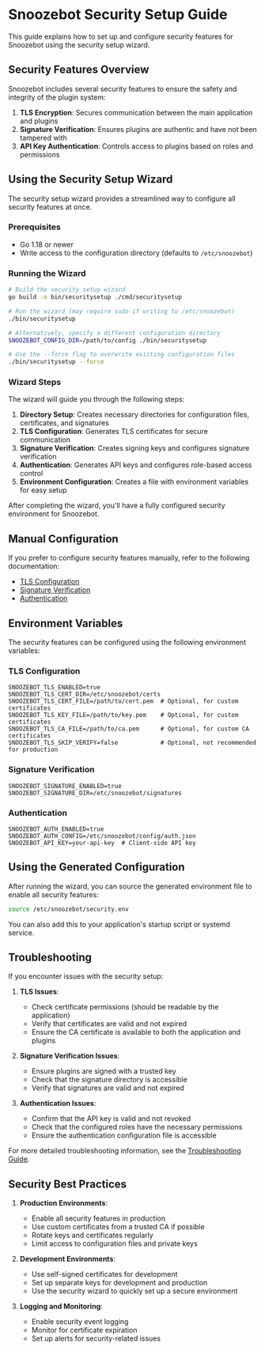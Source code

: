 # Snoozebot Security Setup Guide

This guide explains how to set up and configure security features for Snoozebot using the security setup wizard.

## Security Features Overview

Snoozebot includes several security features to ensure the safety and integrity of the plugin system:

1. **TLS Encryption**: Secures communication between the main application and plugins
2. **Signature Verification**: Ensures plugins are authentic and have not been tampered with
3. **API Key Authentication**: Controls access to plugins based on roles and permissions

## Using the Security Setup Wizard

The security setup wizard provides a streamlined way to configure all security features at once.

### Prerequisites

- Go 1.18 or newer
- Write access to the configuration directory (defaults to `/etc/snoozebot`)

### Running the Wizard

```bash
# Build the security setup wizard
go build -o bin/securitysetup ./cmd/securitysetup

# Run the wizard (may require sudo if writing to /etc/snoozebot)
./bin/securitysetup

# Alternatively, specify a different configuration directory
SNOOZEBOT_CONFIG_DIR=/path/to/config ./bin/securitysetup

# Use the --force flag to overwrite existing configuration files
./bin/securitysetup --force
```

### Wizard Steps

The wizard will guide you through the following steps:

1. **Directory Setup**: Creates necessary directories for configuration files, certificates, and signatures
2. **TLS Configuration**: Generates TLS certificates for secure communication
3. **Signature Verification**: Creates signing keys and configures signature verification
4. **Authentication**: Generates API keys and configures role-based access control
5. **Environment Configuration**: Creates a file with environment variables for easy setup

After completing the wizard, you'll have a fully configured security environment for Snoozebot.

## Manual Configuration

If you prefer to configure security features manually, refer to the following documentation:

- [TLS Configuration](./PLUGIN_TLS.md)
- [Signature Verification](./PLUGIN_SIGNATURES.md)
- [Authentication](./PLUGIN_AUTHENTICATION.md)

## Environment Variables

The security features can be configured using the following environment variables:

### TLS Configuration

```
SNOOZEBOT_TLS_ENABLED=true
SNOOZEBOT_TLS_CERT_DIR=/etc/snoozebot/certs
SNOOZEBOT_TLS_CERT_FILE=/path/to/cert.pem  # Optional, for custom certificates
SNOOZEBOT_TLS_KEY_FILE=/path/to/key.pem    # Optional, for custom certificates
SNOOZEBOT_TLS_CA_FILE=/path/to/ca.pem      # Optional, for custom CA certificates
SNOOZEBOT_TLS_SKIP_VERIFY=false            # Optional, not recommended for production
```

### Signature Verification

```
SNOOZEBOT_SIGNATURE_ENABLED=true
SNOOZEBOT_SIGNATURE_DIR=/etc/snoozebot/signatures
```

### Authentication

```
SNOOZEBOT_AUTH_ENABLED=true
SNOOZEBOT_AUTH_CONFIG=/etc/snoozebot/config/auth.json
SNOOZEBOT_API_KEY=your-api-key  # Client-side API key
```

## Using the Generated Configuration

After running the wizard, you can source the generated environment file to enable all security features:

```bash
source /etc/snoozebot/security.env
```

You can also add this to your application's startup script or systemd service.

## Troubleshooting

If you encounter issues with the security setup:

1. **TLS Issues**:
   - Check certificate permissions (should be readable by the application)
   - Verify that certificates are valid and not expired
   - Ensure the CA certificate is available to both the application and plugins

2. **Signature Verification Issues**:
   - Ensure plugins are signed with a trusted key
   - Check that the signature directory is accessible
   - Verify that signatures are valid and not expired

3. **Authentication Issues**:
   - Confirm that the API key is valid and not revoked
   - Check that the configured roles have the necessary permissions
   - Ensure the authentication configuration file is accessible

For more detailed troubleshooting information, see the [Troubleshooting Guide](./TROUBLESHOOTING.md).

## Security Best Practices

1. **Production Environments**:
   - Enable all security features in production
   - Use custom certificates from a trusted CA if possible
   - Rotate keys and certificates regularly
   - Limit access to configuration files and private keys

2. **Development Environments**:
   - Use self-signed certificates for development
   - Set up separate keys for development and production
   - Use the security wizard to quickly set up a secure environment

3. **Logging and Monitoring**:
   - Enable security event logging
   - Monitor for certificate expiration
   - Set up alerts for security-related issues